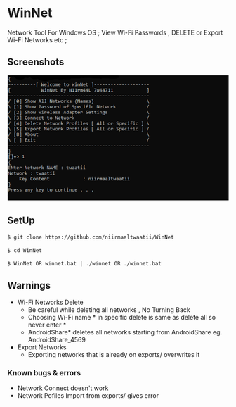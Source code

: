 # WinNet
Network Tool For Windows OS ; View Wi-Fi Passwords , DELETE or Export Wi-Fi Networks etc ;

## Screenshots
![WinNet Tool ScreenShot](img/winnet1.png)

## SetUp
```
$ git clone https://github.com/niirmaaltwaatii/WinNet
```
```
$ cd WinNet
```
```
$ WinNet OR winnet.bat | ./winnet OR ./winnet.bat
```

## Warnings
* Wi-Fi Networks Delete
  - Be careful while deleting all networks , No Turning Back
  - Choosing Wi-Fi name * in specific delete is same as delete all so never enter *
  - AndroidShare* deletes all networks starting from AndroidShare eg. AndroidShare_4569
* Export Networks
  - Exporting networks that is already on exports/ overwrites it

### Known bugs & errors
* Network Connect doesn't work
* Network Pofiles Import from exports/ gives error
